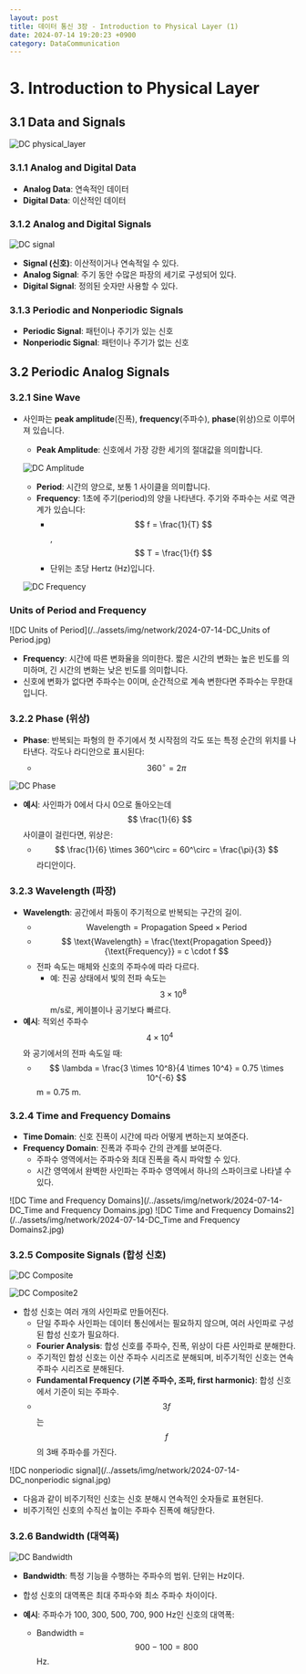 ```yaml
---
layout: post
title: 데이터 통신 3장 - Introduction to Physical Layer (1)
date: 2024-07-14 19:20:23 +0900
category: DataCommunication
---
```

# 3. Introduction to Physical Layer

## 3.1 Data and Signals

![DC physical_layer](/../assets/img/network/2024-07-14-DC_physical_layer.jpg)

### 3.1.1 Analog and Digital Data
- **Analog Data**: 연속적인 데이터
- **Digital Data**: 이산적인 데이터

### 3.1.2 Analog and Digital Signals

![DC signal](/../assets/img/network/2024-07-14-DC_signal.jpg)

- **Signal (신호)**: 이산적이거나 연속적일 수 있다.
- **Analog Signal**: 주기 동안 수많은 파장의 세기로 구성되어 있다.
- **Digital Signal**: 정의된 숫자만 사용할 수 있다.

### 3.1.3 Periodic and Nonperiodic Signals
- **Periodic Signal**: 패턴이나 주기가 있는 신호
- **Nonperiodic Signal**: 패턴이나 주기가 없는 신호

## 3.2 Periodic Analog Signals

### 3.2.1 Sine Wave
- 사인파는 **peak amplitude**(진폭), **frequency**(주파수), **phase**(위상)으로 이루어져 있습니다.
  - **Peak Amplitude**: 신호에서 가장 강한 세기의 절대값을 의미합니다.

  ![DC Amplitude](/../assets/img/network/2024-07-14-DC_amplitude.jpg)

  - **Period**: 시간의 양으로, 보통 1 사이클을 의미합니다.
  - **Frequency**: 1초에 주기(period)의 양을 나타낸다. 주기와 주파수는 서로 역관계가 있습니다:
    - $$ f = \frac{1}{T} $$, $$ T = \frac{1}{f} $$
    - 단위는 초당 Hertz (Hz)입니다.

  ![DC Frequency](/../assets/img/network/2024-07-14-DC_frequency.jpg)

### Units of Period and Frequency

![DC Units of Period](/../assets/img/network/2024-07-14-DC_Units of Period.jpg)

- **Frequency**: 시간에 따른 변화율을 의미한다. 짧은 시간의 변화는 높은 빈도를 의미하며, 긴 시간의 변화는 낮은 빈도를 의미합니다.
- 신호에 변화가 없다면 주파수는 0이며, 순간적으로 계속 변한다면 주파수는 무한대입니다.

### 3.2.2 Phase (위상)
- **Phase**: 반복되는 파형의 한 주기에서 첫 시작점의 각도 또는 특정 순간의 위치를 나타낸다. 각도나 라디안으로 표시된다:
  - $$ 360^\circ = 2\pi $$

![DC Phase](/../assets/img/network/2024-07-14-DC_phase.jpg)

- **예시**: 사인파가 0에서 다시 0으로 돌아오는데 $$ \frac{1}{6} $$ 사이클이 걸린다면, 위상은:
  - $$ \frac{1}{6} \times 360^\circ = 60^\circ = \frac{\pi}{3} $$ 라디안이다.

### 3.2.3 Wavelength (파장)
- **Wavelength**: 공간에서 파동이 주기적으로 반복되는 구간의 길이.
  - $$ \text{Wavelength} = \text{Propagation Speed} \times \text{Period} $$
  - $$ \text{Wavelength} = \frac{\text{Propagation Speed}}{\text{Frequency}} = c \cdot f $$
  - 전파 속도는 매체와 신호의 주파수에 따라 다르다.
    - 예: 진공 상태에서 빛의 전파 속도는 $$ 3 \times 10^8 $$ m/s로, 케이블이나 공기보다 빠르다.
- **예시**: 적외선 주파수 $$ 4 \times 10^4 $$와 공기에서의 전파 속도일 때:
  - $$ \lambda = \frac{3 \times 10^8}{4 \times 10^4} = 0.75 \times 10^{-6} $$ m = 0.75 m.

### 3.2.4 Time and Frequency Domains
- **Time Domain**: 신호 진폭이 시간에 따라 어떻게 변하는지 보여준다.
- **Frequency Domain**: 진폭과 주파수 간의 관계를 보여준다.
  - 주파수 영역에서는 주파수와 최대 진폭을 즉시 파악할 수 있다.
  - 시간 영역에서 완벽한 사인파는 주파수 영역에서 하나의 스파이크로 나타낼 수 있다.

![DC Time and Frequency Domains](/../assets/img/network/2024-07-14-DC_Time and Frequency Domains.jpg)
![DC Time and Frequency Domains2](/../assets/img/network/2024-07-14-DC_Time and Frequency Domains2.jpg)

### 3.2.5 Composite Signals (합성 신호)

![DC Composite](/../assets/img/network/2024-07-14-DC_Composite_new.jpg)

![DC Composite2](/../assets/img/network/2024-07-14-DC_Composite2.jpg)

- 합성 신호는 여러 개의 사인파로 만들어진다.
  - 단일 주파수 사인파는 데이터 통신에서는 필요하지 않으며, 여러 사인파로 구성된 합성 신호가 필요하다.
  - **Fourier Analysis**: 합성 신호를 주파수, 진폭, 위상이 다른 사인파로 분해한다.
  - 주기적인 합성 신호는 이산 주파수 시리즈로 분해되며, 비주기적인 신호는 연속 주파수 시리즈로 분해된다.
  - **Fundamental Frequency (기본 주파수, 조파, first harmonic)**: 합성 신호에서 기준이 되는 주파수.
  - $$ 3f $$는 $$ f $$의 3배 주파수를 가진다.

![DC nonperiodic signal](/../assets/img/network/2024-07-14-DC_nonperiodic signal.jpg)

- 다음과 같이 비주기적인 신호는 신호 분해시 연속적인 숫자들로 표현된다. 
- 비주기적인 신호의 수직선 높이는 주파수 진폭에 해당한다.

### 3.2.6 Bandwidth (대역폭)

![DC Bandwidth](/../assets/img/network/2024-07-14-DC_bandwidth.jpg)

- **Bandwidth**: 특정 기능을 수행하는 주파수의 범위. 단위는 Hz이다.
- 합성 신호의 대역폭은 최대 주파수와 최소 주파수 차이이다.

- **예시**: 주파수가 100, 300, 500, 700, 900 Hz인 신호의 대역폭:
  - Bandwidth = $$ 900 - 100 = 800 $$ Hz.